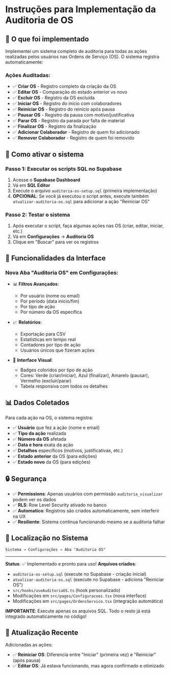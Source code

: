 # Instruções para Implementação da Auditoria de OS

## 🎯 O que foi implementado

Implementei um sistema completo de auditoria para todas as ações realizadas pelos usuários nas Ordens de Serviço (OS). O sistema registra automaticamente:

### Ações Auditadas:
- ✅ **Criar OS** - Registro completo da criação da OS
- ✅ **Editar OS** - Comparação do estado anterior vs novo
- ✅ **Excluir OS** - Registro da OS excluída  
- ✅ **Iniciar OS** - Registro do início com colaboradores
- ✅ **Reiniciar OS** - Registro do reinício após pausa
- ✅ **Pausar OS** - Registro da pausa com motivo/justificativa
- ✅ **Parar OS** - Registro da parada por falta de material
- ✅ **Finalizar OS** - Registro da finalização
- ✅ **Adicionar Colaborador** - Registro de quem foi adicionado
- ✅ **Remover Colaborador** - Registro de quem foi removido

## 🚀 Como ativar o sistema

### Passo 1: Executar os scripts SQL no Supabase
1. Acesse o **Supabase Dashboard**
2. Vá em **SQL Editor**
3. Execute o arquivo `auditoria-os-setup.sql` (primeira implementação)
4. **OPCIONAL**: Se você já executou o script antes, execute também `atualizar-auditoria-os.sql` para adicionar a ação "Reiniciar OS"

### Passo 2: Testar o sistema
1. Após executar o script, faça algumas ações nas OS (criar, editar, iniciar, etc.)
2. Vá em **Configurações** → **Auditoria OS**
3. Clique em "Buscar" para ver os registros

## 🔧 Funcionalidades da Interface

### Nova Aba "Auditoria OS" em Configurações:
- 📊 **Filtros Avançados**:
  - Por usuário (nome ou email)
  - Por período (data início/fim)
  - Por tipo de ação
  - Por número da OS específica

- 📈 **Relatórios**:
  - Exportação para CSV
  - Estatísticas em tempo real
  - Contadores por tipo de ação
  - Usuários únicos que fizeram ações

- 🎨 **Interface Visual**:
  - Badges coloridos por tipo de ação
  - Cores: Verde (criar/iniciar), Azul (finalizar), Amarelo (pausar), Vermelho (excluir/parar)
  - Tabela responsiva com todos os detalhes

## 📊 Dados Coletados

Para cada ação na OS, o sistema registra:
- ✅ **Usuário** que fez a ação (nome e email)
- ✅ **Tipo da ação** realizada
- ✅ **Número da OS** afetada
- ✅ **Data e hora** exata da ação
- ✅ **Detalhes** específicos (motivos, justificativas, etc.)
- ✅ **Estado anterior** da OS (para edições)
- ✅ **Estado novo** da OS (para edições)

## 🔒 Segurança

- ✅ **Permissions**: Apenas usuários com permissão `auditoria_visualizar` podem ver os dados
- ✅ **RLS**: Row Level Security ativado no banco
- ✅ **Automatico**: Registros são criados automaticamente, sem interferir na UX
- ✅ **Resiliente**: Sistema continua funcionando mesmo se a auditoria falhar

## 📍 Localização no Sistema

```
Sistema → Configurações → Aba "Auditoria OS"
```

---

**Status**: ✅ Implementado e pronto para uso!
**Arquivos criados**: 
- `auditoria-os-setup.sql` (execute no Supabase - criação inicial)
- `atualizar-auditoria-os.sql` (execute no Supabase - adiciona "Reiniciar OS")
- `src/hooks/useAuditoriaOS.ts` (hook personalizado)
- Modificações em `src/pages/Configuracoes.tsx` (nova interface)
- Modificações em `src/pages/OrdensServico.tsx` (integração automática)

**IMPORTANTE**: Execute apenas os arquivos SQL. Todo o resto já está integrado automaticamente no código!

## 🔄 Atualização Recente
Adicionadas as ações:
- ✅ **Reiniciar OS**: Diferencia entre "Iniciar" (primeira vez) e "Reiniciar" (após pausa)
- ✅ **Editar OS**: Já estava funcionando, mas agora confirmado e otimizado

